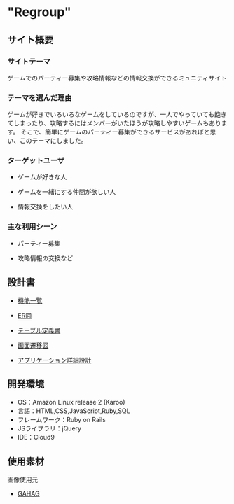 # "Regroup"

## サイト概要
### サイトテーマ
ゲームでのパーティー募集や攻略情報などの情報交換ができるミュニティサイト

### テーマを選んだ理由
ゲームが好きでいろいろなゲームをしているのですが、一人でやっていても飽きてしまったり、攻略するにはメンバーがいたほうが攻略しやすいゲームもあります。
そこで、簡単にゲームのパーティー募集ができるサービスがあればと思い、このテーマにしました。

### ターゲットユーザ
- ゲームが好きな人

- ゲームを一緒にする仲間が欲しい人

- 情報交換をしたい人

### 主な利用シーン
- パーティー募集

- 攻略情報の交換など

## 設計書
- [機能一覧](https://docs.google.com/spreadsheets/d/1hl51bhguVquVuQfeV27jBKPgWkz5QsyirKTu5RF7JUo/edit#gid=0)

- [ER図](https://drive.google.com/file/d/1NiYwSWUjmK_tPX-TjqdUANrzdEOIDTjw/view?usp=sharing)

- [テーブル定義書](https://docs.google.com/spreadsheets/d/14fFSvxSwXYoeDW9XPQX-iwu9rj7lR3yGTY9qqDpKab4/edit#gid=1373217982)

- [画面遷移図](https://drive.google.com/file/d/1jMqUca6HYtoOvSvAAXwuwcVfQtCNgoWV/view?usp=sharing)

- [アプリケーション詳細設計](https://docs.google.com/spreadsheets/d/1QbouGnsqNbwMJBer3mKBwTeromNaYHkmwf4WohDtc-I/edit#gid=549108681)

## 開発環境
- OS：Amazon Linux release 2 (Karoo)
- 言語：HTML,CSS,JavaScript,Ruby,SQL
- フレームワーク：Ruby on Rails
- JSライブラリ：jQuery
- IDE：Cloud9

## 使用素材
画像使用元
- [GAHAG](https://gahag.net/)
